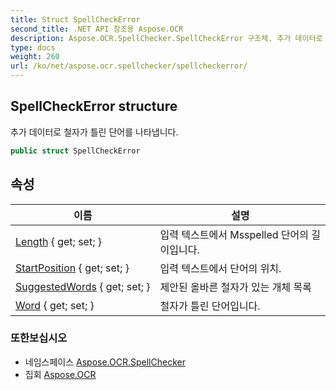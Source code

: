 ```yaml
---
title: Struct SpellCheckError
second_title: .NET API 참조용 Aspose.OCR
description: Aspose.OCR.SpellChecker.SpellCheckError 구조체. 추가 데이터로 철자가 틀린 단어를 나타냅니다.
type: docs
weight: 260
url: /ko/net/aspose.ocr.spellchecker/spellcheckerror/
---
```

## SpellCheckError structure

추가 데이터로 철자가 틀린 단어를 나타냅니다.

```csharp
public struct SpellCheckError
```

## 속성

| 이름 | 설명 |
| --- | --- |
| [Length](../../aspose.ocr.spellchecker/spellcheckerror/length/) { get; set; } | 입력 텍스트에서 Msspelled 단어의 길이입니다. |
| [StartPosition](../../aspose.ocr.spellchecker/spellcheckerror/startposition/) { get; set; } | 입력 텍스트에서 단어의 위치. |
| [SuggestedWords](../../aspose.ocr.spellchecker/spellcheckerror/suggestedwords/) { get; set; } | 제안된 올바른 철자가 있는 개체 목록 |
| [Word](../../aspose.ocr.spellchecker/spellcheckerror/word/) { get; set; } | 철자가 틀린 단어입니다. |

### 또한보십시오

* 네임스페이스 [Aspose.OCR.SpellChecker](../../aspose.ocr.spellchecker/)
* 집회 [Aspose.OCR](../../)



